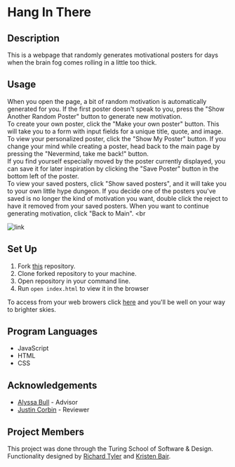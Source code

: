 # Hang In There

## Description
  This is a webpage that randomly generates motivational posters for days when the brain fog comes rolling in a little too thick.

## Usage
  When you open the page, a bit of random motivation is automatically generated for you. If the first poster doesn't speak to you, press the "Show Another Random Poster" button to generate new motivation. <br>
  To create your own poster, click the "Make your own poster" button. This will take you to a form with input fields for a unique title, quote, and image. To view your personalized poster, click the "Show My Poster" button. If you change your mind while creating a poster, head back to the main page by pressing the "Nevermind, take me back!" button. <br>
  If you find yourself especially moved by the poster currently displayed, you can save it for later inspiration by clicking the "Save Poster" button in the bottom left of the poster. <br>
  To view your saved posters, click "Show saved posters", and it will take you to your own little hype dungeon. If you decide one of the posters you've saved is no longer the kind of motivation you want, double click the reject to have it removed from your saved posters. When you want to continue generating motivation, click "Back to Main". <br

![link](https://media.giphy.com/media/yTJDnhuFPBRhLkDIvY/giphy.gif)

## Set Up
1. Fork [this](https://github.com/richardltyler/hang-in-there-boilerplate) repository.
2. Clone forked repository to your machine.
3. Open repository in your command line.
4. Run `open index.html` to view it in the browser

To access from your web browers click [here](file:///Users/richardtyler/turing/mod1/projects/hang-in-there-boilerplate/index.html) and you'll be well on your way to brighter skies.

## Program Languages
* JavaScript
* HTML
* CSS

## Acknowledgements
* [Alyssa Bull](https://github.com/alyssabull) - Advisor
* [Justin Corbin]() - Reviewer

## Project Members
This project was done through the Turing School of Software & Design. Functionality designed by [Richard Tyler](https://github.com/richardltyler) and [Kristen Bair](https://github.com/kristenmb).
